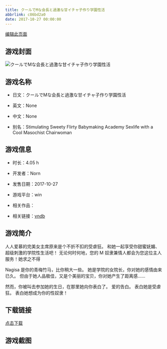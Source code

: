 ```yaml
---
title: クールでMな会長と過激な甘イチャ子作り学園性活
abbrlink: c86bd2a0
date: 2017-10-27 00:00:00
---
```

[编辑此页面](https://github.com/ACG-3/ADV3-source/blob/main/source/_posts/games/%E3%82%AF%E3%83%BC%E3%83%AB%E3%81%A7M%E3%81%AA%E4%BC%9A%E9%95%B7%E3%81%A8%E9%81%8E%E6%BF%80%E3%81%AA%E7%94%98%E3%82%A4%E3%83%81%E3%83%A3%E5%AD%90%E4%BD%9C%E3%82%8A%E5%AD%A6%E5%9C%92%E6%80%A7%E6%B4%BB.md)

## 游戏封面

![クールでMな会長と過激な甘イチャ子作り学園性活](https%3A//pan.timero.xyz/onedrive/img_lib_001/%E3%82%AF%E3%83%BC%E3%83%AB%E3%81%A7M%E3%81%AA%E4%BC%9A%E9%95%B7%E3%81%A8%E9%81%8E%E6%BF%80%E3%81%AA%E7%94%98%E3%82%A4%E3%83%81%E3%83%A3%E5%AD%90%E4%BD%9C%E3%82%8A%E5%AD%A6%E5%9C%92%E6%80%A7%E6%B4%BB_cover.avif)


## 游戏名称

- 日文：クールでMな会長と過激な甘イチャ子作り学園性活
- 英文：None
- 中文：None

- 别名：Stimulating Sweety Flirty Babymaking Academy Sexlife with a Cool Masochist Chairwoman


## 游戏信息

- 时长：4.05 h
- 开发者：Norn
- 发售日期：2017-10-27
- 游戏平台：win
- 相关作品：

- 相关链接：[vndb](https://vndb.org/v22030)


## 游戏简介

人人爱慕的完美女主席原来是个不折不扣的受虐狂。
和她一起享受你甜蜜妩媚、超级刺激的学院性生活吧！
无论何时何地，您的 M 奴隶兼情人都会为您这位主人服务！她求之不得

Nagisa 是你的青梅竹马，比你稍大一些。
她是学院的女院长，你对她的感情由来已久。
但由于她人品极佳，又是个美丽的宝贝，你对她产生了距离感......

然而，你被叫去参加她的生日，在那里她向你表白了。
爱的告白。
表白她是受虐狂。
表白她想成为你的性奴隶！




## 下载链接

[点击下载](https://pan.timero.xyz/onedrive/adv_lib_001/%E3%82%AF%E3%83%BC%E3%83%AB%E3%81%A7M%E3%81%AA%E4%BC%9A%E9%95%B7%E3%81%A8%E9%81%8E%E6%BF%80%E3%81%AA%E7%94%98%E3%82%A4%E3%83%81%E3%83%A3%E5%AD%90%E4%BD%9C%E3%82%8A%E5%AD%A6%E5%9C%92%E6%80%A7%E6%B4%BB)


## 游戏截图


